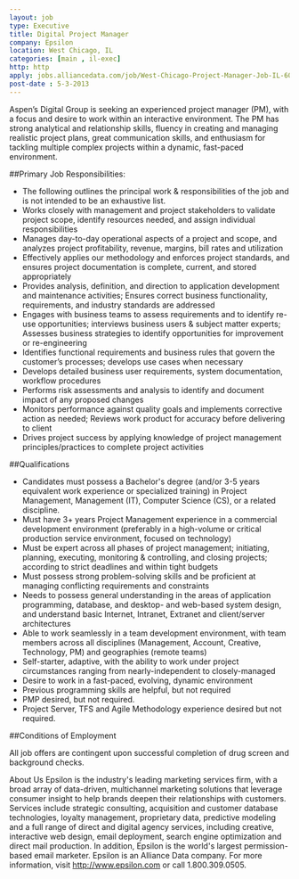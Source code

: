 ```yaml
---
layout: job
type: Executive
title: Digital Project Manager
company: Epsilon
location: West Chicago, IL
categories: [main , il-exec]
http: http
apply: jobs.alliancedata.com/job/West-Chicago-Project-Manager-Job-IL-60185/2122343/?feedId=1743&utm_source=Indeed
post-date : 5-3-2013
---
```


Aspen’s Digital Group is seeking an experienced project manager (PM), with a focus and desire to work within an interactive environment. The PM has strong analytical and relationship skills, fluency in creating and managing realistic project plans, great communication skills, and enthusiasm for tackling multiple complex projects within a dynamic, fast-paced environment.

##Primary Job Responsibilities:

* The following outlines the principal work & responsibilities of the job and is not intended to be an exhaustive list.
* Works closely with management and project stakeholders to validate project scope, identify resources needed, and assign individual responsibilities
* Manages day-to-day operational aspects of a project and scope, and analyzes project profitability, revenue, margins, bill rates and utilization
* Effectively applies our methodology and enforces project standards, and ensures project documentation is complete, current, and stored appropriately
* Provides analysis, definition, and direction to application development and maintenance activities; Ensures correct business functionality, requirements, and industry standards are addressed
* Engages with business teams to assess requirements and to identify re-use opportunities; interviews business users & subject matter experts; Assesses business strategies to identify opportunities for improvement or re-engineering
* Identifies functional requirements and business rules that govern the customer’s processes; develops use cases when necessary
* Develops detailed business user requirements, system documentation, workflow procedures
* Performs risk assessments and analysis to identify and document impact of any proposed changes
* Monitors performance against quality goals and implements corrective action as needed; Reviews work product for accuracy before delivering to client
* Drives project success by applying knowledge of project management principles/practices to complete project activities

##Qualifications

* Candidates must possess a Bachelor's degree (and/or 3-5 years equivalent work experience or specialized training) in Project Management, Management (IT), Computer Science (CS), or a related discipline.
* Must have 3+ years Project Management experience in a commercial development environment (preferably in a high-volume or critical production service environment, focused on technology)
* Must be expert across all phases of project management; initiating, planning, executing, monitoring & controlling, and closing projects; according to strict deadlines and within tight budgets
* Must possess strong problem-solving skills and be proficient at managing conflicting requirements and constraints
* Needs to possess general understanding in the areas of application programming, database, and desktop- and web-based system design, and understand basic Internet, Intranet, Extranet and client/server architectures
* Able to work seamlessly in a team development environment, with team members across all disciplines (Management, Account, Creative, Technology, PM) and geographies (remote teams)
* Self-starter, adaptive, with the ability to work under project circumstances ranging from nearly-independent to closely-managed
* Desire to work in a fast-paced, evolving, dynamic environment
* Previous programming skills are helpful, but not required
* PMP desired, but not required.
* Project Server, TFS and Agile Methodology experience desired but not required.

##Conditions of Employment

All job offers are contingent upon successful completion of drug screen and background checks.

About Us
Epsilon is the industry's leading marketing services firm, with a broad array of data-driven, multichannel marketing solutions that leverage consumer insight to help brands deepen their relationships with customers. Services include strategic consulting, acquisition and customer database technologies, loyalty management, proprietary data, predictive modeling and a full range of direct and digital agency services, including creative, interactive web design, email deployment, search engine optimization and direct mail production. In addition, Epsilon is the world's largest permission-based email marketer. Epsilon is an Alliance Data company. For more information, visit <http://www.epsilon.com> or call 1.800.309.0505.